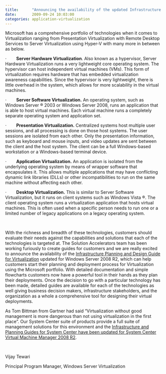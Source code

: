 ```yaml
---
title:      "Announcing the availability of the updated Infrastructure Planning and Design Guides for Virtualization and System Center"
date:       2009-09-24 10:03:00
categories: application-virtualization
---
```

Microsoft has a comprehensive portfolio of technologies when it comes to Virtualization ranging from Presentation Virtualization with Remote Desktop Services to Server Virtualization using Hyper-V with many more in between as below.

·        **Server Hardware Virtualization**. Also known as a hypervisor, Server Hardware Virtualization runs a very lightweight core operating system. The hypervisor can host independent virtual machines (VMs). This form of virtualization requires hardware that has embedded virtualization awareness capabilities. Since the hypervisor is very lightweight, there is little overhead in the system, which allows for more scalability in the virtual machines.

·        **Server Software Virtualization.** An operating system, such as Windows Server ® 2003 or Windows Server 2008, runs an application that is able to host virtual machines. Each virtual machine runs a completely separate operating system and application set.

·        **Presentation Virtualization.** Centralized systems host multiple user sessions, and all processing is done on those host systems. The user sessions are isolated from each other. Only the presentation information, such as keyboard and mouse inputs, and video updates are sent between the client and the host system. The client can be a full Windows-based workstation or a Windows-based terminal device.

·        **Application Virtualization.** An application is isolated from the underlying operating system by means of wrapper software that encapsulates it. This allows multiple applications that may have conflicting dynamic link libraries (DLLs) or other incompatibilities to run on the same machine without affecting each other.

·        **Desktop Virtualization.** This is similar to Server Software Virtualization, but it runs on client systems such as Windows Vista ®. The client operating system runs a virtualization application that hosts virtual machines. This is often used when a specific person needs to run one or a limited number of legacy applications on a legacy operating system.

 

With the richness and breadth of these technologies, customers should evaluate their needs against the capabilities and solutions that each of the technologies is targeted at. The Solution Accelerators team has been working furiously to create guides for customers and we are really excited to announce the availability of the [Infrastructure Planning and Design Guide for Virtualization](http://technet.microsoft.com/en-us/solutionaccelerators/ee395429.aspx) updated for Windows Server 2008 R2, which can help customers start their planning and deployment process for Virtualization using the Microsoft portfolio. With detailed documentation and simple flowcharts customers now have a powerful tool in their hands as they plan their deployments. Once the decision to go with a particular technology has been made, detailed guides are available for each of the technologies as well giving business decision makers, infrastructure stakeholders, and the organization as a whole a comprehensive tool for designing their virtual deployments.  

As Tom Bittman from Gartner had said “Virtualization without good management is more dangerous than not using virtualization in the first place”. Our System Center suite of products provide a full suite of management solutions for this environment and the [Infrastructure and Planning Guides for System Center have been updated for System Center Virtual Machine Manager 2008 R2](http://technet.microsoft.com/en-us/solutionaccelerators/ee395430.aspx?SA_CE=VIRT-IPD-BLOG-SCVMM-2009-09-21). 

 

Vijay Tewari

Principal Program Manager, Windows Server Virtualization

 
